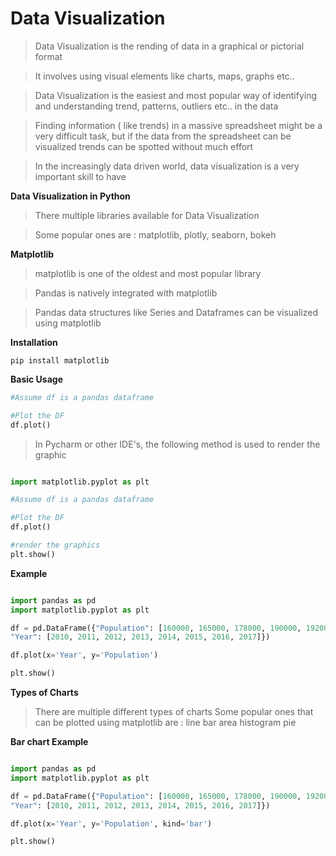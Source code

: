 # Data Visualization

> Data Visualization is the rending of data in a graphical or pictorial format

> It involves using visual elements like charts, maps, graphs etc..

> Data Visualization is the easiest and most popular way of identifying and understanding trend, patterns, outliers etc.. in the data

> Finding information ( like trends) in a massive spreadsheet might be a very difficult task, but if the data from the spreadsheet can be visualized trends can be spotted without much effort

> In the increasingly data driven world, data visualization is a very important skill to have


**Data Visualization in Python**

> There multiple libraries available for Data Visualization

> Some popular ones are : matplotlib, plotly, seaborn, bokeh


**Matplotlib**

> matplotlib is one of the oldest and most popular library

> Pandas is natively integrated with matplotlib

> Pandas data structures like Series and Dataframes can be visualized using matplotlib

**Installation**
```
pip install matplotlib
```

**Basic Usage**

```python
#Assume df is a pandas dataframe

#Plot the DF
df.plot()

```

> In Pycharm or other IDE's, the following method is used to render the graphic

```python

import matplotlib.pyplot as plt

#Assume df is a pandas dataframe

#Plot the DF
df.plot()

#render the graphics
plt.show()

```


**Example**

```python

import pandas as pd
import matplotlib.pyplot as plt

df = pd.DataFrame({"Population": [160000, 165000, 178000, 190000, 192000,210000, 212000, 225000],
"Year": [2010, 2011, 2012, 2013, 2014, 2015, 2016, 2017]})

df.plot(x='Year', y='Population')

plt.show()

```


**Types of Charts**

> There are multiple different types of charts
> Some popular ones that can be plotted using matplotlib are :
> line
> bar
> area
> histogram
> pie

**Bar chart Example**

```python

import pandas as pd
import matplotlib.pyplot as plt

df = pd.DataFrame({"Population": [160000, 165000, 178000, 190000, 192000,210000, 212000, 225000],
"Year": [2010, 2011, 2012, 2013, 2014, 2015, 2016, 2017]})

df.plot(x='Year', y='Population', kind='bar')

plt.show()

```
